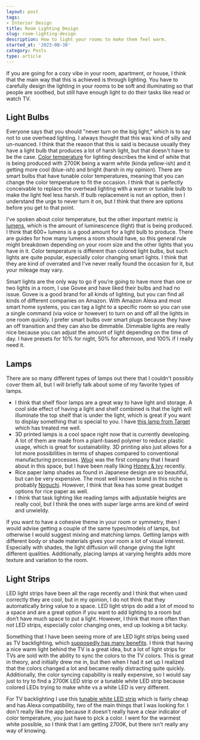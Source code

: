 ```yaml
---
layout: post
tags:
- Interior Design
title: Room Lighting Design
slug: room-lighting-design
description: How to light your rooms to make them feel warm.
started_at: '2023-08-30'
category: Posts
type: article
---
```


If you are going for a cozy vibe in your room, apartment, or house, I think that the main way that this is achieved is through lighting. You have to carefully design the lighting in your rooms to be soft and illuminating so that people are soothed, but still have enough light to do their tasks like read or watch TV.

## Light Bulbs

Everyone says that you should "never turn on the big light," which is to say not to use overhead lighting. I always thought that this was kind of silly and un-nuanced. I think that the reason that this is said is because usually they have a light bulb that produces a lot of harsh light, but that doesn't have to be the case. [Color temperature](https://www.westinghouselighting.com/color-temperature.aspx) for lighting describes the kind of white that is being produced with 2700K being a warm white (kinda yellow-ish) and it getting more cool (blue-ish) and bright (harsh in my opinion). There are smart bulbs that have tunable color temperatures, meaning that you can change the color temperature to fit the occasion. I think that is perfectly conceivable to replace the overhead lighting with a warm  or tunable bulb to make the light feel less harsh. If bulb replacement is not an option, then I understand the urge to never turn it on, but I think that there are options before you get to that point.

I've spoken about color temperature, but the other important metric is [lumens](https://integral-led.com/en/content/what-are-lumens), which is the amount of luminescence (light) that is being produced. I think that 600+ lumens is a good amount for a light bulb to produce. There are guides for how many lumens a room should have, so this general rule might breakdown depending on your room size and the other lights that you have in it. Color temperature is different than colored light bulbs, but such lights are quite popular, especially color changing smart lights. I think that they are kind of overrated and I’ve never really found the occasion for it, but your mileage may vary.

Smart lights are the only way to go if you’re going to have more than one or two lights in a room, I use Govee and have liked their bulbs and had no issue. Govee is a good brand for all kinds of lighting, but you can find all kinds of different companies on Amazon.  With Amazon Alexa and most smart home systems, you can tag a light to a specific room so you can use a single command (via voice or however) to turn on and off all the lights in one room quickly. I prefer smart bulbs over smart plugs because they have an off transition and they can also be dimmable. Dimmable lights are really nice because you can adjust the amount of light depending on the time of day. I have presets for 10% for night, 50% for afternoon, and 100% if I really need it.

## Lamps

There are so many different types of lamps out there that I couldn't possibly cover them all, but I will briefly talk about some of my favorite types of lamps.

* I think that shelf floor lamps are a great way to have light and storage. A cool side effect of having a light and shelf combined is that the light will illuminate the top shelf that is under the light, which is great if you want to display something that is special to you. I have [this lamp from Target](https://www.target.com/p/shelf-floor-lamp-threshold-153/-/A-51184919?preselect=15401200#lnk=sametab) which has treated me well.
* 3D printed lamps is a cool space right now that is currently developing. A lot of them are made from a plant-based polymer to reduce plastic usage, which is great for sustainability. 3D printing also just allows for a lot more possibilities in terms of shapes compared to conventional manufacturing processes. [Wooj](https://wooj.design/) was the first company that I heard about in this space, but I have been really liking [Honey & Ivy](https://www.honeyandivy.com/) recently.
* Rice paper lamp shades as found in Japanese design are so beautiful, but can be very expensive. The most well known brand in this niche is probably [Noguchi](https://shop.noguchi.org/collections/akari-light-sculptures). However, I think that Ikea has some great budget options for rice paper as well.
* I think that task lighting like reading lamps with adjustable heights are really cool, but I think the ones with super large arms are kind of weird and unwieldy.

If you want to have a cohesive theme in your room or symmetry, then I would advise getting a couple of the same types/models of lamps, but otherwise I would suggest mixing and matching lamps. Getting lamps with different body or shade materials gives your room a lot of visual interest. Especially with shades, the light diffusion will change giving the light different qualities. Additionally, placing lamps at varying heights adds more texture and variation to the room.

## Light Strips

LED light strips have been all the rage recently and I think that when used correctly they are cool, but in my opinion, I do not think that they automatically bring value to a space. LED light strips do add a lot of mood to a space and are a great option if you want to add lighting to a room but don’t have much space to put a light. However, I think that more often than not LED strips, especially color changing ones, end up looking a bit tacky.

Something that I have been seeing more of are LED light strips being used as TV backlighting, which [supposedly has many benefits](https://www.digitaltrends.com/home-theater/bias-lighting-for-tv). I think that having a nice warm light behind the TV is a great idea, but a lot of light strips for TVs are sold with the ability to sync the colors to the TV colors. This is great in theory, and initially drew me in, but then when I had it set up I realized that the colors changed a lot and became really distracting quite quickly. Additionally, the color syncing capability is really expensive, so I would say just to try to find a 2700K LED strip or a tunable white LED strip because colored LEDs trying to make white vs a white LED is very different.

For TV backlighting I use this [tunable white LED strip](https://www.amazon.com/dp/B0BBSZBVFL) which is fairly cheap and has Alexa compatibility, two of the main things that I was looking for. I don't really like the app because it doesn't really have a clear indicator of color temperature, you just have to pick a color. I went for the warmest white possible, so I think that I am getting 2700K, but there isn't really any way of knowing.